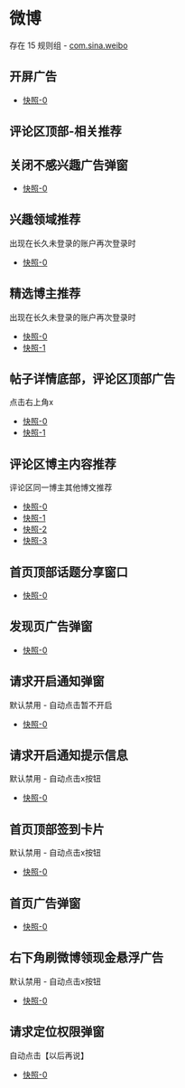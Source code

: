 # 微博

存在 15 规则组 - [com.sina.weibo](/src/apps/com.sina.weibo.ts)

## 开屏广告

- [快照-0](https://i.gkd.li/import/12782355)

## 评论区顶部-相关推荐

## 关闭不感兴趣广告弹窗

- [快照-0](https://gkd-kit.gitee.io/import/12672985)

## 兴趣领域推荐

出现在长久未登录的账户再次登录时

- [快照-0](https://i.gkd.li/import/12531405)

## 精选博主推荐

出现在长久未登录的账户再次登录时

- [快照-0](https://i.gkd.li/import/12531433)
- [快照-1](https://i.gkd.li/import/12531434)

## 帖子详情底部，评论区顶部广告

点击右上角x

- [快照-0](https://gkd-kit.gitee.io/import/12673043)
- [快照-1](https://gkd-kit.gitee.io/import/12673051)

## 评论区博主内容推荐

评论区同一博主其他博文推荐

- [快照-0](https://gkd-kit.gitee.io/import/12674498)
- [快照-1](https://i.gkd.li/import/13035647)
- [快照-2](https://gkd-kit.gitee.io/import/12674511)
- [快照-3](https://gkd-kit.gitee.io/import/12929591)

## 首页顶部话题分享窗口

- [快照-0](https://gkd-kit.gitee.io/import/12705972)

## 发现页广告弹窗

- [快照-0](https://gkd-kit.gitee.io/import/12705974)

## 请求开启通知弹窗

默认禁用 - 自动点击暂不开启

- [快照-0](https://gkd-kit.gitee.io/import/12705979)

## 请求开启通知提示信息

默认禁用 - 自动点击x按钮

- [快照-0](https://gkd-kit.gitee.io/import/12705986)

## 首页顶部签到卡片

默认禁用 - 自动点击x按钮

- [快照-0](https://i.gkd.li/import/12749876)

## 首页广告弹窗

- [快照-0](https://i.gkd.li/import/12750090)

## 右下角刷微博领现金悬浮广告

默认禁用 - 自动点击x按钮

- [快照-0](https://i.gkd.li/import/12750118)

## 请求定位权限弹窗

自动点击【以后再说】

- [快照-0](https://i.gkd.li/import/13003311)
